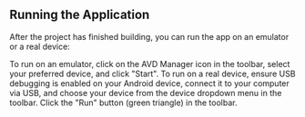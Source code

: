 ## Running the Application
After the project has finished building, you can run the app on an emulator or a real device:

To run on an emulator, click on the AVD Manager icon in the toolbar, select your preferred device, and click "Start".
To run on a real device, ensure USB debugging is enabled on your Android device, connect it to your computer via USB, and choose your device from the device dropdown menu in the toolbar.
Click the "Run" button (green triangle) in the toolbar.
